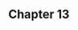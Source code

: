 <!--

ch13

- Setre visits Kip in the night, and is furious at him for letting Casra get to a vulnerable position
  - Setre plans the attack with Kip, tells them where the armory is so they can steal weapons.
  - Linyu suggests using radio to synchronize movements
  - Linyu teaches the people radio
  - Linyu and Ramne's woman, Punyu, become closer
  - Setre takes the antidote back to the Shadestead to heal the slaves who still follow Setre
- Armed with listeners, they surround the Shadestead
  - Kip hears strange signals from Holragi on the radio


Setting:
  - It's starting to get just above freezing temps

-->


## Chapter 13

